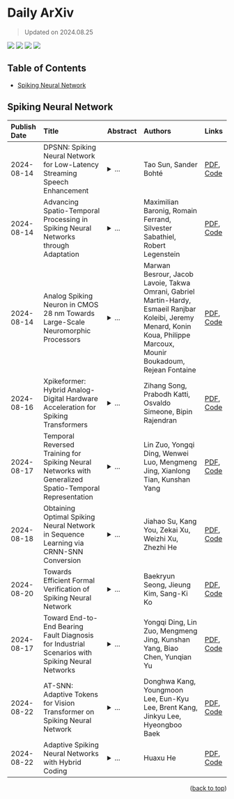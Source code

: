 # Daily ArXiv

> Updated on 2024.08.25

[![](https://img.shields.io/github/contributors/lartpang/TopicSpecificPaper-DailyArxiv.svg?style=for-the-badge)](https://github.com/lartpang/TopicSpecificPaper-DailyArxiv/graphs/contributors) [![](https://img.shields.io/github/forks/lartpang/TopicSpecificPaper-DailyArxiv.svg?style=for-the-badge)](https://github.com/lartpang/TopicSpecificPaper-DailyArxiv/network/members) [![](https://img.shields.io/github/stars/lartpang/TopicSpecificPaper-DailyArxiv.svg?style=for-the-badge)](https://github.com/lartpang/TopicSpecificPaper-DailyArxiv/stargazers) [![](https://img.shields.io/github/issues/lartpang/TopicSpecificPaper-DailyArxiv.svg?style=for-the-badge)](https://github.com/lartpang/TopicSpecificPaper-DailyArxiv/issues) 

## Table of Contents
- [Spiking Neural Network](#Spiking-Neural-Network)

## Spiking Neural Network
| Publish Date | Title | Abstract | Authors | Links |
|:-------------|:------|:---------|:------- |:------|
2024-08-14|DPSNN: Spiking Neural Network for Low-Latency Streaming Speech Enhancement|<details><summary>...</summary>Speech enhancement (SE) improves communication in noisy environments, affecting areas such as automatic speech recognition, hearing aids, and telecommunications. With these domains typically being power-constrained and event-based while requiring low latency, neuromorphic algorithms in the form of spiking neural networks (SNNs) have great potential. Yet, current effective SNN solutions require a contextual sampling window imposing substantial latency, typically around 32ms, too long for many applications. Inspired by Dual-Path Spiking Neural Networks (DPSNNs) in classical neural networks, we develop a two-phase time-domain streaming SNN framework -- the Dual-Path Spiking Neural Network (DPSNN). In the DPSNN, the first phase uses Spiking Convolutional Neural Networks (SCNNs) to capture global contextual information, while the second phase uses Spiking Recurrent Neural Networks (SRNNs) to focus on frequency-related features. In addition, the regularizer suppresses activation to further enhance energy efficiency of our DPSNNs. Evaluating on the VCTK and Intel DNS Datasets, we demonstrate that our approach achieves the very low latency (approximately 5ms) required for applications like hearing aids, while demonstrating excellent signal-to-noise ratio (SNR), perceptual quality, and energy efficiency.</details>|Tao Sun, Sander Bohté|[PDF](http://arxiv.org/abs/2408.07388v1), [Code](#)
2024-08-14|Advancing Spatio-Temporal Processing in Spiking Neural Networks through Adaptation|<details><summary>...</summary>Efficient implementations of spiking neural networks on neuromorphic hardware promise orders of magnitude less power consumption than their non-spiking counterparts. The standard neuron model for spike-based computation on such neuromorphic systems has long been the leaky integrate-and-fire (LIF) neuron. As a promising advancement, a computationally light augmentation of the LIF neuron model with an adaptation mechanism experienced a recent upswing in popularity, caused by demonstrations of its superior performance on spatio-temporal processing tasks. The root of the superiority of these so-called adaptive LIF neurons however, is not well understood. In this article, we thoroughly analyze the dynamical, computational, and learning properties of adaptive LIF neurons and networks thereof. We find that the frequently observed stability problems during training of such networks can be overcome by applying an alternative discretization method that results in provably better stability properties than the commonly used Euler-Forward method. With this discretization, we achieved a new state-of-the-art performance on common event-based benchmark datasets. We also show that the superiority of networks of adaptive LIF neurons extends to the prediction and generation of complex time series. Our further analysis of the computational properties of networks of adaptive LIF neurons shows that they are particularly well suited to exploit the spatio-temporal structure of input sequences. Furthermore, these networks are surprisingly robust to shifts of the mean input strength and input spike rate, even when these shifts were not observed during training. As a consequence, high-performance networks can be obtained without any normalization techniques such as batch normalization or batch-normalization through time.</details>|Maximilian Baronig, Romain Ferrand, Silvester Sabathiel, Robert Legenstein|[PDF](http://arxiv.org/abs/2408.07517v1), [Code](https://github.com/IGITUGraz/SE-adlif)
2024-08-14|Analog Spiking Neuron in CMOS 28 nm Towards Large-Scale Neuromorphic Processors|<details><summary>...</summary>The computational complexity of deep learning algorithms has given rise to significant speed and memory challenges for the execution hardware. In energy-limited portable devices, highly efficient processing platforms are indispensable for reproducing the prowess afforded by much bulkier processing platforms.   In this work, we present a low-power Leaky Integrate-and-Fire (LIF) neuron design fabricated in TSMC's 28 nm CMOS technology as proof of concept to build an energy-efficient mixed-signal Neuromorphic System-on-Chip (NeuroSoC). The fabricated neuron consumes 1.61 fJ/spike and occupies an active area of 34 $\mu m^{2}$, leading to a maximum spiking frequency of 300 kHz at 250 mV power supply.   These performances are used in a software model to emulate the dynamics of a Spiking Neural Network (SNN). Employing supervised backpropagation and a surrogate gradient technique, the resulting accuracy on the MNIST dataset, using 4-bit post-training quantization stands at 82.5\%. The approach underscores the potential of such ASIC implementation of quantized SNNs to deliver high-performance, energy-efficient solutions to various embedded machine-learning applications.</details>|Marwan Besrour, Jacob Lavoie, Takwa Omrani, Gabriel Martin-Hardy, Esmaeil Ranjbar Koleibi, Jeremy Menard, Konin Koua, Philippe Marcoux, Mounir Boukadoum, Rejean Fontaine|[PDF](http://arxiv.org/abs/2408.07734v1), [Code](#)
2024-08-16|Xpikeformer: Hybrid Analog-Digital Hardware Acceleration for Spiking Transformers|<details><summary>...</summary>This paper introduces Xpikeformer, a hybrid analog-digital hardware architecture designed to accelerate spiking neural network (SNN)-based transformer models. By combining the energy efficiency and temporal dynamics of SNNs with the powerful sequence modeling capabilities of transformers, Xpikeformer leverages mixed analog-digital computing techniques to enhance performance and energy efficiency. The architecture integrates analog in-memory computing (AIMC) for feedforward and fully connected layers, and a stochastic spiking attention (SSA) engine for efficient attention mechanisms. We detail the design, implementation, and evaluation of Xpikeformer, demonstrating significant improvements in energy consumption and computational efficiency. Through an image classification task and a wireless communication symbol detection task, we show that Xpikeformer can achieve software-comparable inference accuracy. Energy evaluations reveal that Xpikeformer achieves up to a $17.8$--$19.2\times$ reduction in energy consumption compared to state-of-the-art digital ANN transformers and up to a $5.9$--$6.8\times$ reduction compared to fully digital SNN transformers. Xpikeformer also achieves a $12.0\times$ speedup compared to the GPU implementation of spiking transformers.</details>|Zihang Song, Prabodh Katti, Osvaldo Simeone, Bipin Rajendran|[PDF](http://arxiv.org/abs/2408.08794v1), [Code](#)
2024-08-17|Temporal Reversed Training for Spiking Neural Networks with Generalized Spatio-Temporal Representation|<details><summary>...</summary>Spiking neural networks (SNNs) have received widespread attention as an ultra-low energy computing paradigm. Recent studies have focused on improving the feature extraction capability of SNNs, but they suffer from inefficient inference and suboptimal performance. In this paper, we propose a simple yet effective temporal reversed training (TRT) method to optimize the spatio-temporal performance of SNNs and circumvent these problems. We perturb the input temporal data by temporal reversal, prompting the SNN to produce original-reversed consistent output logits and to learn perturbation-invariant representations. For static data without temporal dimension, we generalize this strategy by exploiting the inherent temporal property of spiking neurons for spike feature temporal reversal. In addition, we utilize the lightweight ``star operation" (element-wise multiplication) to hybridize the original and temporally reversed spike firing rates and expand the implicit dimensions, which serves as spatio-temporal regularization to further enhance the generalization of the SNN. Our method involves only an additional temporal reversal operation and element-wise multiplication during training, thus incurring negligible training overhead and not affecting the inference efficiency at all. Extensive experiments on static/neuromorphic object/action recognition, and 3D point cloud classification tasks demonstrate the effectiveness and generalizability of our method. In particular, with only two timesteps, our method achieves 74.77\% and 90.57\% accuracy on ImageNet and ModelNet40, respectively.</details>|Lin Zuo, Yongqi Ding, Wenwei Luo, Mengmeng Jing, Xianlong Tian, Kunshan Yang|[PDF](http://arxiv.org/abs/2408.09108v1), [Code](#)
2024-08-18|Obtaining Optimal Spiking Neural Network in Sequence Learning via CRNN-SNN Conversion|<details><summary>...</summary>Spiking neural networks (SNNs) are becoming a promising alternative to conventional artificial neural networks (ANNs) due to their rich neural dynamics and the implementation of energy-efficient neuromorphic chips. However, the non-differential binary communication mechanism makes SNN hard to converge to an ANN-level accuracy. When SNN encounters sequence learning, the situation becomes worse due to the difficulties in modeling long-range dependencies. To overcome these difficulties, researchers developed variants of LIF neurons and different surrogate gradients but still failed to obtain good results when the sequence became longer (e.g., $>$500). Unlike them, we obtain an optimal SNN in sequence learning by directly mapping parameters from a quantized CRNN. We design two sub-pipelines to support the end-to-end conversion of different structures in neural networks, which is called CNN-Morph (CNN $\rightarrow$ QCNN $\rightarrow$ BIFSNN) and RNN-Morph (RNN $\rightarrow$ QRNN $\rightarrow$ RBIFSNN). Using conversion pipelines and the s-analog encoding method, the conversion error of our framework is zero. Furthermore, we give the theoretical and experimental demonstration of the lossless CRNN-SNN conversion. Our results show the effectiveness of our method over short and long timescales tasks compared with the state-of-the-art learning- and conversion-based methods. We reach the highest accuracy of 99.16% (0.46 $\uparrow$) on S-MNIST, 94.95% (3.95 $\uparrow$) on PS-MNIST (sequence length of 784) respectively, and the lowest loss of 0.057 (0.013 $\downarrow$) within 8 time-steps in collision avoidance dataset.</details>|Jiahao Su, Kang You, Zekai Xu, Weizhi Xu, Zhezhi He|[PDF](http://arxiv.org/abs/2408.09403v1), [Code](#)
2024-08-20|Towards Efficient Formal Verification of Spiking Neural Network|<details><summary>...</summary>Recently, AI research has primarily focused on large language models (LLMs), and increasing accuracy often involves scaling up and consuming more power. The power consumption of AI has become a significant societal issue; in this context, spiking neural networks (SNNs) offer a promising solution. SNNs operate event-driven, like the human brain, and compress information temporally. These characteristics allow SNNs to significantly reduce power consumption compared to perceptron-based artificial neural networks (ANNs), highlighting them as a next-generation neural network technology. However, societal concerns regarding AI go beyond power consumption, with the reliability of AI models being a global issue. For instance, adversarial attacks on AI models are a well-studied problem in the context of traditional neural networks. Despite their importance, the stability and property verification of SNNs remains in the early stages of research. Most SNN verification methods are time-consuming and barely scalable, making practical applications challenging. In this paper, we introduce temporal encoding to achieve practical performance in verifying the adversarial robustness of SNNs. We conduct a theoretical analysis of this approach and demonstrate its success in verifying SNNs at previously unmanageable scales. Our contribution advances SNN verification to a practical level, facilitating the safer application of SNNs.</details>|Baekryun Seong, Jieung Kim, Sang-Ki Ko|[PDF](http://arxiv.org/abs/2408.10900v1), [Code](#)
2024-08-17|Toward End-to-End Bearing Fault Diagnosis for Industrial Scenarios with Spiking Neural Networks|<details><summary>...</summary>Spiking neural networks (SNNs) transmit information via low-power binary spikes and have received widespread attention in areas such as computer vision and reinforcement learning. However, there have been very few explorations of SNNs in more practical industrial scenarios. In this paper, we focus on the application of SNNs in bearing fault diagnosis to facilitate the integration of high-performance AI algorithms and real-world industries. In particular, we identify two key limitations of existing SNN fault diagnosis methods: inadequate encoding capacity that necessitates cumbersome data preprocessing, and non-spike-oriented architectures that constrain the performance of SNNs. To alleviate these problems, we propose a Multi-scale Residual Attention SNN (MRA-SNN) to simultaneously improve the efficiency, performance, and robustness of SNN methods. By incorporating a lightweight attention mechanism, we have designed a multi-scale attention encoding module to extract multiscale fault features from vibration signals and encode them as spatio-temporal spikes, eliminating the need for complicated preprocessing. Then, the spike residual attention block extracts high-dimensional fault features and enhances the expressiveness of sparse spikes with the attention mechanism for end-to-end diagnosis. In addition, the performance and robustness of MRA-SNN is further enhanced by introducing the lightweight attention mechanism within the spiking neurons to simulate the biological dendritic filtering effect. Extensive experiments on MFPT and JNU benchmark datasets demonstrate that MRA-SNN significantly outperforms existing methods in terms of accuracy, energy consumption and noise robustness, and is more feasible for deployment in real-world industrial scenarios.</details>|Yongqi Ding, Lin Zuo, Mengmeng Jing, Kunshan Yang, Biao Chen, Yunqian Yu|[PDF](http://arxiv.org/abs/2408.11067v1), [Code](#)
2024-08-22|AT-SNN: Adaptive Tokens for Vision Transformer on Spiking Neural Network|<details><summary>...</summary>In the training and inference of spiking neural networks (SNNs), direct training and lightweight computation methods have been orthogonally developed, aimed at reducing power consumption. However, only a limited number of approaches have applied these two mechanisms simultaneously and failed to fully leverage the advantages of SNN-based vision transformers (ViTs) since they were originally designed for convolutional neural networks (CNNs). In this paper, we propose AT-SNN designed to dynamically adjust the number of tokens processed during inference in SNN-based ViTs with direct training, wherein power consumption is proportional to the number of tokens. We first demonstrate the applicability of adaptive computation time (ACT), previously limited to RNNs and ViTs, to SNN-based ViTs, enhancing it to discard less informative spatial tokens selectively. Also, we propose a new token-merge mechanism that relies on the similarity of tokens, which further reduces the number of tokens while enhancing accuracy. We implement AT-SNN to Spikformer and show the effectiveness of AT-SNN in achieving high energy efficiency and accuracy compared to state-of-the-art approaches on the image classification tasks, CIFAR10, CIFAR-100, and TinyImageNet. For example, our approach uses up to 42.4% fewer tokens than the existing best-performing method on CIFAR-100, while conserving higher accuracy.</details>|Donghwa Kang, Youngmoon Lee, Eun-Kyu Lee, Brent Kang, Jinkyu Lee, Hyeongboo Baek|[PDF](http://arxiv.org/abs/2408.12293v1), [Code](#)
2024-08-22|Adaptive Spiking Neural Networks with Hybrid Coding|<details><summary>...</summary>The Spiking Neural Network (SNN), due to its unique spiking-driven nature, is a more energy-efficient and effective neural network compared to Artificial Neural Networks (ANNs). The encoding method directly influences the overall performance of the network, and currently, direct encoding is primarily used for directly trained SNNs. When working with static image datasets, direct encoding inputs the same feature map at every time step, failing to fully exploit the spatiotemporal properties of SNNs. While temporal encoding converts input data into spike trains with spatiotemporal characteristics, traditional SNNs utilize the same neurons when processing input data across different time steps, limiting their ability to integrate and utilize spatiotemporal information effectively.To address this, this paper employs temporal encoding and proposes the Adaptive Spiking Neural Network (ASNN), enhancing the utilization of temporal encoding in conventional SNNs. Additionally, temporal encoding is less frequently used because short time steps can lead to significant loss of input data information, often necessitating a higher number of time steps in practical applications. However, training large SNNs with long time steps is challenging due to hardware constraints. To overcome this, this paper introduces a hybrid encoding approach that not only reduces the required time steps for training but also continues to improve the overall network performance.Notably, significant improvements in classification performance are observed on both Spikformer and Spiking ResNet architectures.our code is available at https://github.com/hhx0320/ASNN</details>|Huaxu He|[PDF](http://arxiv.org/abs/2408.12407v1), [Code](https://github.com/hhx0320/asnn)
<p align=right>(<a href=#-Daily-ArXiv>back to top</a>)</p>